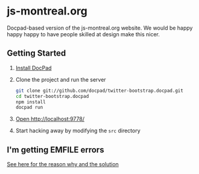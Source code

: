 # js-montreal.org

Docpad-based version of the js-montreal.org website. We would be happy happy
happy to have people skilled at design make this nicer.

## Getting Started

1. [Install DocPad](https://github.com/bevry/docpad)

1. Clone the project and run the server

	```bash
	git clone git://github.com/docpad/twitter-bootstrap.docpad.git
	cd twitter-bootstrap.docpad
	npm install
	docpad run
	```

1. [Open http://localhost:9778/](http://localhost:9778/)

1. Start hacking away by modifying the `src` directory

## I'm getting EMFILE errors

[See here for the reason why and the solution](http://docpad.org/docs/troubleshoot#i-m-getting-emfile-too-many-open-files)